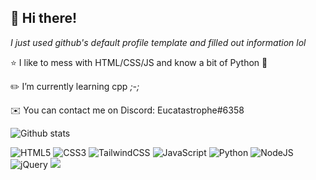 ## 👋 Hi there!

*I just used github's default profile template and filled out information lol*

⭐ I like to mess with HTML/CSS/JS and know a bit of Python 🐍

✏️ I’m currently learning cpp *;-;*

✉️ You can contact me on Discord: Eucatastrophe#6358

![Github stats](https://github-readme-stats.vercel.app/api?username=3nt3r-A-U53rn4m3)

![HTML5](https://img.shields.io/badge/html5-%23E34F26.svg?style=for-the-badge&logo=html5&logoColor=white) 
![CSS3](https://img.shields.io/badge/css3-%231572B6.svg?style=for-the-badge&logo=css3&logoColor=white) 
![TailwindCSS](https://img.shields.io/badge/tailwindcss-%2338B2AC.svg?style=for-the-badge&logo=tailwind-css&logoColor=white)
![JavaScript](https://img.shields.io/badge/javascript-%23323330.svg?style=for-the-badge&logo=javascript&logoColor=%23F7DF1E)
![Python](https://img.shields.io/badge/python-3670A0?style=for-the-badge&logo=python&logoColor=ffdd54) 
![NodeJS](https://img.shields.io/badge/node.js-6DA55F?style=for-the-badge&logo=node.js&logoColor=white) 
![jQuery](https://img.shields.io/badge/jquery-%230769AD.svg?style=for-the-badge&logo=jquery&logoColor=white) 
![](https://img.shields.io/badge/json-5E5C5C?style=for-the-badge&logo=json&logoColor=white)
